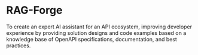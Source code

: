 # RAG-Forge
To create an expert AI assistant for an API ecosystem, improving developer experience by providing solution designs and code examples based on a knowledge base of OpenAPI specifications, documentation, and best practices.
